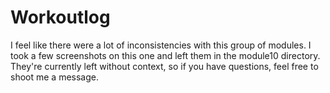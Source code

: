 # Workoutlog

I feel like there were a lot of inconsistencies with this group of modules. I took a few screenshots on this one and left them in the module10 directory. They're currently left without context, so if you have questions, feel free to shoot me a message.

